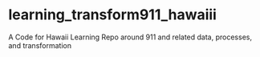 # learning_transform911_hawaiii
A Code for Hawaii Learning Repo around 911 and related data, processes, and transformation
